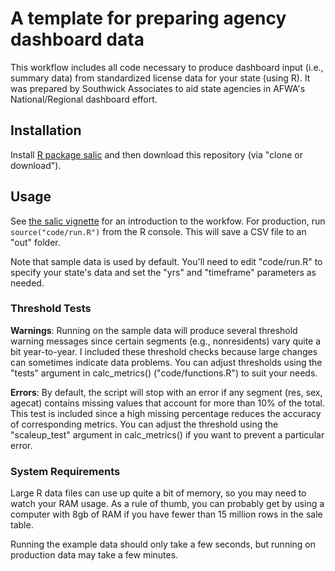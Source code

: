 # A template for preparing agency dashboard data

This workflow includes all code necessary to produce dashboard input (i.e., summary data) from standardized license data for your state (using R). It was prepared by Southwick Associates to aid state agencies in AFWA's National/Regional dashboard effort.

## Installation

Install [R package salic](https://southwick-associates.github.io/salic/) and then download this repository (via "clone or download").

## Usage

See [the salic vignette](https://southwick-associates.github.io/salic/articles/salic.html) for an introduction to the workfow. For production, run `source("code/run.R")` from the R console. This will save a CSV file to an "out" folder.

Note that sample data is used by default. You'll need to edit "code/run.R" to specify your state's data and set the "yrs" and "timeframe" parameters as needed.

### Threshold Tests

**Warnings**: Running on the sample data will produce several threshold warning messages since certain segments (e.g., nonresidents) vary quite a bit year-to-year. I included these threshold checks because large changes can sometimes indicate data problems. You can adjust thresholds using the "tests" argument in calc_metrics() ("code/functions.R") to suit your needs.

**Errors**: By default, the script will stop with an error if any segment (res, sex, agecat) contains missing values that account for more than 10% of the total. This test is included since a high missing percentage reduces the accuracy of corresponding metrics. You can adjust the threshold using the "scaleup_test" argument in calc_metrics() if you want to prevent a particular error.

### System Requirements

Large R data files can use up quite a bit of memory, so you may need to watch your RAM usage. As a rule of thumb,  you can probably get by using a computer with 8gb of RAM if you have fewer than 15 million rows in the sale table.

Running the example data should only take a few seconds, but running on production data may take a few minutes.
